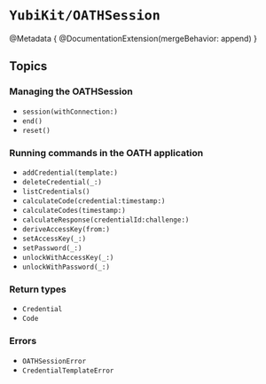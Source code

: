 # ``YubiKit/OATHSession``

@Metadata {
    @DocumentationExtension(mergeBehavior: append)
}

## Topics

### Managing the OATHSession

- ``session(withConnection:)``
- ``end()``
- ``reset()``

### Running commands in the OATH application

- ``addCredential(template:)``
- ``deleteCredential(_:)``
- ``listCredentials()``
- ``calculateCode(credential:timestamp:)``
- ``calculateCodes(timestamp:)``
- ``calculateResponse(credentialId:challenge:)``
- ``deriveAccessKey(from:)``
- ``setAccessKey(_:)``
- ``setPassword(_:)``
- ``unlockWithAccessKey(_:)``
- ``unlockWithPassword(_:)``

### Return types

- ``Credential``
- ``Code``

### Errors

- ``OATHSessionError``
- ``CredentialTemplateError``


